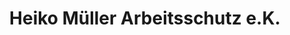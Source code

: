 ---
title: "Heiko Müller Arbeitsschutz e.K."
url: /altensteig/heiko-mueller-arbeitsschutz-e-k/
shop: Großhandel
---